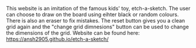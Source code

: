 This website is an imitation of the famous kids' toy, etch-a-sketch. The user can choose to draw on the board using eihter black or random colours. There is also an eraser to fix mistakes. The reset button gives you a clean grid again and the "change grid dimnesions" button can be used to change the dimensions of the grid.
Website can be found here: https://ansh2905.github.io/etch-a-sketch/

